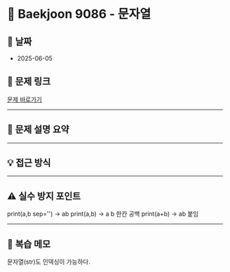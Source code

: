 # 📝 Baekjoon 9086 - 문자열

## 📅 날짜
- 2025-06-05

## 🔗 문제 링크
[문제 바로가기](https://www.acmicpc.net/problem/9086)

---

## 📌 문제 설명 요약


---

## 💡 접근 방식



---

## ⚠️ 실수 방지 포인트

print(a,b sep='')  -> ab
print(a,b)  -> a b 한칸 공백
print(a+b)  -> ab 붙임


---

## 🧠 복습 메모


문자열(str)도 인덱싱이 가능하다.
